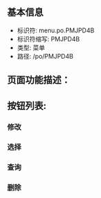 
## 基本信息

- 标识符: menu.po.PMJPD4B
- 标识符缩写: PMJPD4B
- 类型: 菜单
- 路径: /po/PMJPD4B

## 页面功能描述：





## 按钮列表:


### 修改



### 选择



### 查询



### 删除


